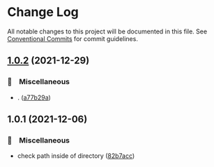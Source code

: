 # Change Log

All notable changes to this project will be documented in this file.
See [Conventional Commits](https://conventionalcommits.org) for commit guidelines.

## [1.0.2](https://github.com/bluelovers/ws-iconv/compare/path-in-dir@1.0.1...path-in-dir@1.0.2) (2021-12-29)


### 🔖　Miscellaneous

* . ([a77b29a](https://github.com/bluelovers/ws-iconv/commit/a77b29ae69eb4e0c87d5120618c699273637510a))





## 1.0.1 (2021-12-06)


### 🔖　Miscellaneous

* check path inside of directory ([82b7acc](https://github.com/bluelovers/ws-iconv/commit/82b7accaf117ce635b33a1a3cb727102c29249e3))
